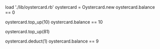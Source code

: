 <!-- In order to use public transport
As a customer
I want money on my card -->

load './lib/oystercard.rb'
oystercard = Oystercard.new
oystercard.balance == 0

<!-- In order to keep using public transport
as a customer
I want to add money to my card -->
oystercard.top_up(10)
oystercard.balance == 10 <!-- true! -->

<!-- In order to protect my money from theft or loss
As a customer
I want a maximum limit of 90 on my card -->
 oystercard.top_up(81)
 <!--raise_error-->
oystercard.deduct(1)
oystercard.balance == 9
